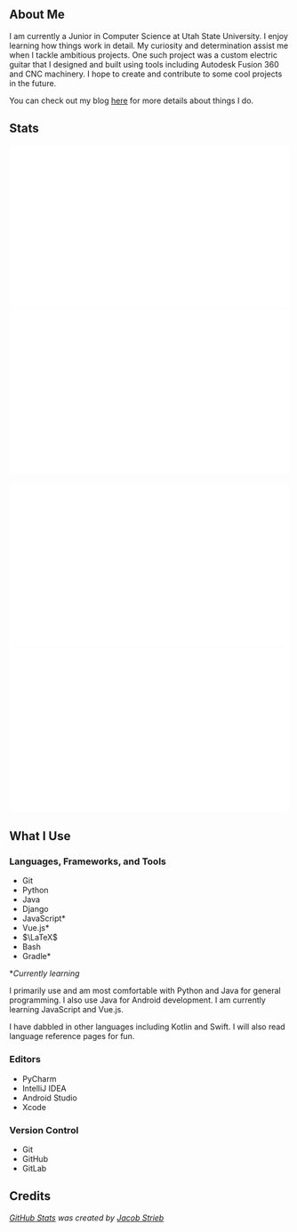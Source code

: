 ## About Me

I am currently a Junior in Computer Science at Utah State University. I enjoy learning how things work in detail. My
curiosity and determination assist me when I tackle ambitious projects. One such project was a custom electric guitar
that I designed and built using tools including Autodesk Fusion 360 and CNC machinery. I hope to create and contribute
to some cool projects in the future.

You can check out my blog [here](https://joshua-hales.github.io) for more details about things I do.


## Stats

![](https://raw.githubusercontent.com/joshua-hales/github-stats/master/generated/overview.svg#gh-dark-mode-only)
![](https://raw.githubusercontent.com/joshua-hales/github-stats/master/generated/languages.svg#gh-dark-mode-only)

![](https://raw.githubusercontent.com/joshua-hales/github-stats/master/generated/overview.svg#gh-light-mode-only)
![](https://raw.githubusercontent.com/joshua-hales/github-stats/master/generated/languages.svg#gh-light-mode-only)


## What I Use

### Languages, Frameworks, and Tools

- Git
- Python
- Java
- Django
- JavaScript*
- Vue.js*
- $\LaTeX$
- Bash
- Gradle*

\**Currently learning*

I primarily use and am most comfortable with Python and Java for general programming.
I also use Java for Android development. I am currently learning JavaScript and Vue.js.

I have dabbled in other languages including Kotlin and Swift. I will also read language reference pages for fun.


### Editors

* PyCharm
* IntelliJ IDEA
* Android Studio
* Xcode


### Version Control

* Git
* GitHub
* GitLab


## Credits

*[GitHub Stats](https://github.com/jstrieb/github-stats) was created by [Jacob Strieb](https://github.com/jstrieb)*
